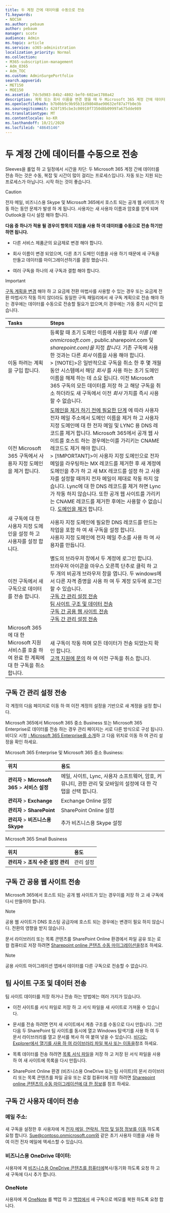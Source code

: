 ```yaml
---
title: 두 계정 간에 데이터를 수동으로 전송
f1.keywords:
- NOCSH
ms.author: pebaum
author: pebaum
manager: scotv
audience: Admin
ms.topic: article
ms.service: o365-administration
localization_priority: Normal
ms.collection:
- M365-subscription-management
- Adm_O365
- Adm_TOC
ms.custom: AdminSurgePortfolio
search.appverid:
- MET150
- MOE150
ms.assetid: 7dc5d983-84b2-4802-bef0-602ae1780a42
description: 계획 또는 회사 이름을 변경 했을 때 두 Microsoft 365 계정 간에 데이터를 수동으로 전송 하거나 여러 구독을 하나로 결합 하는 방법을 알아봅니다.
ms.openlocfilehash: b7b0bb9c9b95b31d98040ae90632ef87a7fb0e3b
ms.sourcegitcommit: 628f195cbe3c00910f7350d8b09997a675dde989
ms.translationtype: MT
ms.contentlocale: ko-KR
ms.lasthandoff: 10/21/2020
ms.locfileid: "48645146"
---
```

# <a name="transfer-data-manually-between-two-accounts"></a>두 계정 간에 데이터를 수동으로 전송

Sleeves을 롤업 하 고 일정에서 시간을 차단: 두 Microsoft 365 계정 간에 데이터를 전송 하는 것은 수동, 복잡 및 시간이 많이 걸리는 프로세스입니다. 자동 또는 지원 되는 프로세스가 아닙니다. 시작 하는 것이 좋습니다.
  
> [!CAUTION]
> 전자 메일, 비즈니스용 Skype 및 Microsoft 365에서 호스트 되는 공개 웹 사이트가 작동 하는 동안 문제가 발생 하 게 됩니다. 사용자는 새 사용자 이름과 암호를 얻게 되며 Outlook을 다시 설정 해야 합니다.

**다음 중 하나가 적용 될 경우이 항목의 지침을 사용 하 여 데이터를 수동으로 전송 하기만 하면 됩니다.**
  
- 다른 서비스 제품군의 요금제로 변경 해야 합니다.

- 회사 이름이 변경 되었으며, 다른 초기 도메인 이름을 사용 하기 때문에 새 구독을 만들고 데이터를 마이그레이션하기를 결정 했습니다.

- 여러 구독을 하나의 새 구독과 결합 해야 합니다.

> [!IMPORTANT]
> [구독 계획을 변경](../../commerce/subscriptions/switch-to-a-different-plan.md) 해야 하 고 요금제 전환 마법사를 사용할 수 있는 경우 또는 요금제 전환 마법사가 작동 하지 않더라도 동일한 구독 패밀리에서 새 구독 계획으로 전송 해야 하는 경우에는 데이터를 수동으로 전송할 필요가 없으며,이 경우에는 가동 중지 시간이 없습니다.

|**Tasks**|**Steps**|
|:-----|:-----|
|이동 하려는 계획을 구입 합니다.  <br/> |등록할 때 초기 도메인 이름에 사용할 회사 *이름 (예: onmicrosoft.com* , public.sharepoint.com 및 *sharepoint.com)을* 지정 *합니다.* 기존 구독에 사용한 것과는 다른  *회사*  이름을 사용 해야 합니다.  <br/> > [!NOTE]>은 일반적으로 구독을 취소 한 후 몇 개월 동안 시스템에서 해당  *회사*  를 사용 하는 초기 도메인 이름을 해제 하는 데 소요 됩니다. 이전 Microsoft 365 구독의 모든 데이터를 저장 하 고 해당 구독을 취소 하더라도 새 구독에서 이전  *회사*  가치를 즉시 사용할 수 없습니다.           |
|이전 Microsoft 365 구독에서 사용자 지정 도메인을 제거 합니다.  <br/> | [도메인을 제거 하기 전에 필요한 단계](remove-a-domain.md) 에 따라 사용자 전자 메일 주소에서 도메인 이름을 제거 하 고 사용자 지정 도메인에 대 한 전자 메일 및 LYNC 용 DNS 레코드를 제거 합니다. Microsoft 365에서 공개 웹 사이트를 호스트 하는 경우에는이를 가리키는 CNAME 레코드도 제거 해야 합니다.  <br/> > [!IMPORTANT]>이 사용자 지정 도메인으로 전자 메일을 라우팅하는 MX 레코드를 제거한 후 새 계정에 도메인을 추가 하 고 새 MX 레코드를 설정 하 고 사용자를 설정할 때까지 전자 메일이 제대로 작동 하지 않습니다. Lync에 대 한 DNS 레코드를 제거 하면 Lync가 작동 하지 않습니다. 또한 공개 웹 사이트를 가리키는 CNAME 레코드를 제거한 후에는 사용할 수 없습니다.           [도메인을 제거](remove-a-domain.md) 합니다.  <br/> |
|새 구독에 대 한 사용자 지정 도메인을 설정 하 고 사용자를 설정 합니다.  <br/> | 사용자 지정 도메인에 필요한 DNS 레코드를 만드는 작업을 포함 하 여 새 구독을 설정 합니다.  <br/>  사용자 지정 도메인에 전자 메일 주소를 사용 하 여 사용자를 만듭니다.  <br/> |
|이전 구독에서 새 구독으로 데이터를 전송 합니다.  <br/> | 별도의 브라우저 창에서 두 계정에 로그인 합니다.  <br/>  브라우저 아이콘을 마우스 오른쪽 단추로 클릭 하 고 두 개의 비공개 브라우저 창을 엽니다. 두 windows에서 다른 자격 증명을 사용 하 여 두 계정 모두에 로그인 할 수 있습니다.  <br/> [구독 간 관리 설정 전송](#email) <br/> [팀 사이트 구조 및 데이터 전송](#transfer-team-site-structure-and-data) <br/> [구독 간 공용 웹 사이트 전송](#transfer-a-public-website-between-subscriptions) <br/> [구독 간 관리 설정 전송](#email) <br/> |
|Microsoft 365에 대 한 Microsoft 지원 서비스를 호출 하 여 완료 한 계획에 대 한 구독을 취소 합니다.  <br/> | 새 구독이 작동 하며 모든 데이터가 전송 되었는지 확인 합니다.  <br/>  [고객 지원에 문의](../contact-support-for-business-products.md) 하 여 이전 구독을 취소 합니다.  <br/> |

## <a name="transfer-administrative-settings-between-subscriptions"></a>구독 간 관리 설정 전송

각 계정의 다음 페이지로 이동 하 여 이전 계정의 설정을 기반으로 새 계정을 설정 합니다.
  
Microsoft 365에서 Microsoft 365 중소 Business 또는 Microsoft 365 Enterprise로 데이터를 전송 하는 경우 관리 페이지는 서로 다른 방식으로 구성 됩니다. 비디오 시청 [: Microsoft 365 Enterprise를 소개](https://docs.microsoft.com/microsoft-365/admin/)하 고 다음 위치로 이동 하 여 관리 설정을 확인 하세요.
  
Microsoft 365 Enterprise 및 Microsoft 365 중소 Business:
  
|**위치**|**용도**|
|:-----|:-----|
|**관리자** \> **Microsoft 365** \> **서비스 설정** <br/> |메일, 사이트, Lync, 사용자 소프트웨어, 암호, 커뮤니티, 권한 관리 및 모바일의 설정에 대 한 각 탭을 선택 합니다.  <br/> |
|**관리자** \> **Exchange** <br/> | Exchange Online 설정  <br/> |
|**관리자** \> **SharePoint** <br/> | SharePoint Online 설정  <br/> |
|**관리자** \> **비즈니스용 Skype** <br/> |추가 비즈니스용 Skype 설정  <br/> |

Microsoft 365 Small Business
  
|**위치**|**용도**|
|:-----|:-----|
|**관리자** \> **조직 수준 설정 관리** <br/> |관리 설정  <br/> |

## <a name="transfer-a-public-website-between-subscriptions"></a>구독 간 공용 웹 사이트 전송

Microsoft 365에서 호스트 되는 공개 웹 사이트가 있는 경우이를 저장 하 고 새 구독에 다시 만들어야 합니다.
  
> [!NOTE]
> 공용 웹 사이트가 DNS 호스팅 공급자에 호스트 되는 경우에는 변경이 필요 하지 않습니다. 전환의 영향을 받지 않습니다.
  
문서 라이브러리 또는 목록 콘텐츠를 SharePoint Online 환경에서 파일 공유 또는 로컬 컴퓨터로 저장 하려면 [Sharepoint online 콘텐츠 수동 마이그레이션을](https://go.microsoft.com/fwlink/p/?LinkId=402910)참조 하세요.
  
> [!NOTE]
> 공용 사이트 마이그레이션 앱에서 데이터를 다른 구독으로 전송할 수 없습니다.
  
## <a name="transfer-team-site-structure-and-data"></a>팀 사이트 구조 및 데이터 전송

팀 사이트 데이터를 저장 하거나 전송 하는 방법에는 여러 가지가 있습니다.
  
- 이전 사이트를 서식 파일로 저장 하 고 서식 파일을 새 사이트로 가져올 수 있습니다.

- 문서를 전송 하려면 먼저 새 사이트에서 계층 구조를 수동으로 다시 만듭니다. 그런 다음 두 SharePoint 팀 사이트를 동시에 열고 Windows 탐색기를 사용 하 여 두 문서 라이브러리를 열고 문서를 복사 하 여 붙여 넣을 수 있습니다. [비디오: Explorer에서 열기를 사용 하 여 라이브러리 파일 복사 또는 이동을](https://support.microsoft.com/office/c7c20284-bc94-47f4-9728-d28e9daf0790)참조 하세요.

- 목록 데이터를 전송 하려면 [목록 서식 파일](https://support.microsoft.com/office/c3884ad1-bc49-44b8-b3d6-3bc6a01eb393)을 저장 하 고 저장 된 서식 파일을 사용 하 여 새 사이트에 목록을 다시 만듭니다.

- SharePoint Online 환경 (비즈니스용 OneDrive 또는 팀 사이트)의 문서 라이브러리 또는 목록 콘텐츠를 파일 공유 또는 로컬 컴퓨터에 저장 하려면 [Sharepoint online 콘텐츠의 수동 마이그레이션에 대 한 정보](https://support.microsoft.com/kb/2783484)를 참조 하세요.

## <a name="transfer-users-data-between-subscriptions"></a>구독 간 사용자 데이터 전송

### <a name="email"></a>메일 주소:

새 구독을 설정한 후 사용자에 게 [전자 메일, 연락처, 작업 및 일정 정보를 이동](https://support.microsoft.com/office/0996ece3-57c6-49bc-977b-0d1892e2aacc) 하도록 요청 합니다. Sue@contoso.onmicrosoft.com와 같은 초기 사용자 이름을 사용 하 여 이전 전자 메일에 액세스할 수 있습니다.
  
### <a name="onedrive-for-business-data"></a>비즈니스용 OneDrive 데이터:

사용자에 게 [비즈니스용 OneDrive 콘텐츠를 컴퓨터에](https://support.microsoft.com/office/59b1de2b-519e-4d3a-8f45-51647cf291cd)복사/동기화 하도록 요청 하 고 새 구독에 다시 추가 합니다.

### <a name="onenote"></a>OneNote 

사용자에 게 [OneNote](https://support.microsoft.com/office/back-up-notes-f58b34b0-611d-435e-87fa-7942a1767af4?ui=en-us&rs=en-us&ad=us) 를 백업 하 고 [백업에서](https://support.microsoft.com/en-us/office/restore-notes-from-a-backup-5daf9cb0-6769-4998-a5de-f044fdd0d831?ui=en-us&rs=en-us&ad=us) 새 구독으로 메모를 복원 하도록 요청 합니다.
